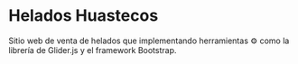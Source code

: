 # Helados Huastecos 
Sitio web  de venta de helados que implementando herramientas ⚙ como la librería de Glider.js y el framework Bootstrap.


